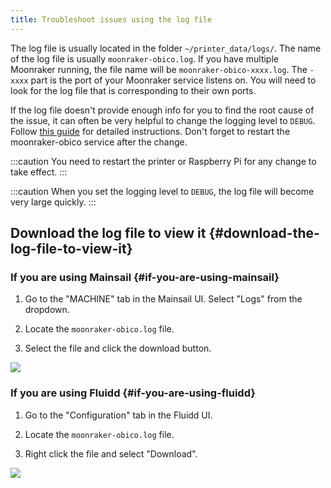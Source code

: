 ```yaml
---
title: Troubleshoot issues using the log file
---
```


The log file is usually located in the folder `~/printer_data/logs/`. The name of the log file is usually `moonraker-obico.log`. If you have multiple Moonraker running, the file name will be `moonraker-obico-xxxx.log`. The `-xxxx` part is the port of your Moonraker service listens on. You will need to look for the log file that is corresponding to their own ports.

If the log file doesn't provide enough info for you to find the root cause of the issue, it can often be very helpful to change the logging level to `DEBUG`. Follow [this guide](config.md/#logging-section) for detailed instructions. Don't forget to restart the moonraker-obico service after the change.

:::caution
You need to restart the printer or Raspberry Pi for any change to take effect.
:::

:::caution
When you set the logging level to `DEBUG`, the log file will become very large quickly.
:::

## Download the log file to view it {#download-the-log-file-to-view-it}

### If you are using Mainsail {#if-you-are-using-mainsail}

1. Go to the "MACHINE" tab in the Mainsail UI. Select "Logs" from the dropdown.

1. Locate the `moonraker-obico.log` file.

1. Select the file and click the download button.

![](/img/user-guides/helpdocs/download-moonraker-obico-log-mainsail.png)


### If you are using Fluidd {#if-you-are-using-fluidd}

1. Go to the "Configuration" tab in the Fluidd UI.

1. Locate the `moonraker-obico.log` file.

1. Right click the file and select "Download".

![](/img/user-guides/helpdocs/download-moonraker-obico-log-fluidd.png)
